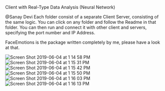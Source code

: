 Client with Real-Type Data Analysis (Neural Network)


@Sanay Devi 
Each folder consist of a separate Client Server, consisting of the same logic. You can click on any folder and follow the Readme in that folder. You can then run and connect it with other client and servers, specifying the port number and IP Address.


FaceEmotions is the package written completely by me, please have a look at that. 


![Screen Shot 2019-06-04 at 1 14 58 PM](https://user-images.githubusercontent.com/26488162/58906285-93f76500-86d9-11e9-90af-c4cb628cf3af.png)
![Screen Shot 2019-06-04 at 1 15 31 PM](https://user-images.githubusercontent.com/26488162/58906286-93f76500-86d9-11e9-9899-9aadcc60f558.png)
![Screen Shot 2019-06-04 at 1 15 42 PM](https://user-images.githubusercontent.com/26488162/58906287-93f76500-86d9-11e9-863c-d5f83983cedc.png)
![Screen Shot 2019-06-04 at 1 15 50 PM](https://user-images.githubusercontent.com/26488162/58906288-93f76500-86d9-11e9-9b3f-88f2ad180d9a.png)
![Screen Shot 2019-06-04 at 1 16 03 PM](https://user-images.githubusercontent.com/26488162/58906289-93f76500-86d9-11e9-9008-8518c70e78f7.png)
![Screen Shot 2019-06-04 at 1 16 13 PM](https://user-images.githubusercontent.com/26488162/58906290-948ffb80-86d9-11e9-8d5a-c7b541c633ac.png)
